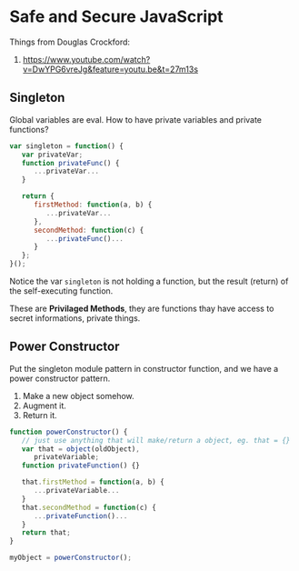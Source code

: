 # Safe and Secure JavaScript

Things from Douglas Crockford:
1. https://www.youtube.com/watch?v=DwYPG6vreJg&feature=youtu.be&t=27m13s


## Singleton
Global variables are eval. How to have private variables and private functions?

```javascript
var singleton = function() {
   var privateVar;
   function privateFunc() {
      ...privateVar...
   }

   return {
      firstMethod: function(a, b) {
         ...privateVar...
      },
      secondMethod: function(c) {
         ...privateFunc()...
      }
   };
}();
```

Notice the var `singleton` is not holding a function, but the result (return) of the self-executing function.

These are **Privilaged Methods**, they are functions thay have access to secret informations, private things.

## Power Constructor

Put the singleton module pattern in constructor function, and we have a power constructor pattern.

1. Make a new object somehow.
1. Augment it.
1. Return it.

```javascript
function powerConstructor() {
   // just use anything that will make/return a object, eg. that = {}
   var that = object(oldObject), 
      privateVariable;
   function privateFunction() {}

   that.firstMethod = function(a, b) {
      ...privateVariable...
   }
   that.secondMethod = function(c) {
      ...privateFunction()...
   }
   return that;
}

myObject = powerConstructor();
```


